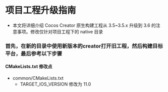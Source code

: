 # 项目工程升级指南

- 本文将详细介绍 Cocos Creator 原生构建工程从 3.5~3.5.x 升级到 3.6 的注意事项。修改仅针对项目工程下的 native 目录

### 首先，在新的目录中使用新版本的creator打开旧工程，然后构建目标平台，最后参考以下步骤

#### CMakeLists.txt 修改点
   - common/CMakeLists.txt
     - TARGET_IOS_VERSION 修改为 11.0
    